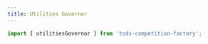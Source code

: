 ```yaml
---
title: Utilities Governor
---
```


```js
import { utilitiesGovernor } from 'tods-competition-factory';
```

